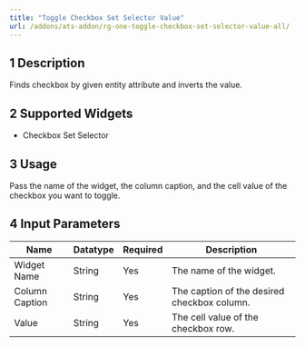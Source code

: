 ```yaml
---
title: "Toggle Checkbox Set Selector Value"
url: /addons/ats-addon/rg-one-toggle-checkbox-set-selector-value-all/
---
```


## 1 Description

Finds checkbox by given entity attribute and inverts the value.

## 2 Supported Widgets

* Checkbox Set Selector

## 3 Usage

Pass the name of the widget, the column caption, and the cell value of the checkbox you want to toggle.

## 4 Input Parameters

Name | Datatype | Required | Description
---- | -------- | ------- |---------------
Widget Name | String | Yes | The name of the widget.
Column Caption | String | Yes | The caption of the desired checkbox column.
Value | String | Yes | The cell value of the checkbox row.
